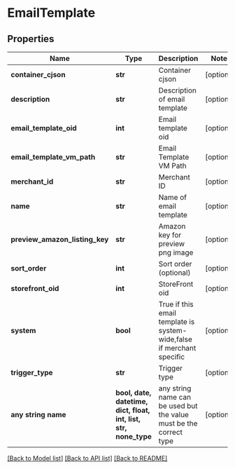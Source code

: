 # EmailTemplate


## Properties
Name | Type | Description | Notes
------------ | ------------- | ------------- | -------------
**container_cjson** | **str** | Container cjson | [optional] 
**description** | **str** | Description of email template | [optional] 
**email_template_oid** | **int** | Email template oid | [optional] 
**email_template_vm_path** | **str** | Email Template VM Path | [optional] 
**merchant_id** | **str** | Merchant ID | [optional] 
**name** | **str** | Name of email template | [optional] 
**preview_amazon_listing_key** | **str** | Amazon key for preview png image | [optional] 
**sort_order** | **int** | Sort order (optional) | [optional] 
**storefront_oid** | **int** | StoreFront oid | [optional] 
**system** | **bool** | True if this email template is system-wide,false if merchant specific | [optional] 
**trigger_type** | **str** | Trigger type | [optional] 
**any string name** | **bool, date, datetime, dict, float, int, list, str, none_type** | any string name can be used but the value must be the correct type | [optional]

[[Back to Model list]](../README.md#documentation-for-models) [[Back to API list]](../README.md#documentation-for-api-endpoints) [[Back to README]](../README.md)


